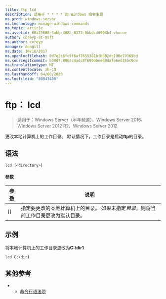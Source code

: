 ```yaml
---
title: ftp lcd
description: 适用于 * * * * 的 Windows 命令主题
ms.prod: windows-server
ms.technology: manage-windows-commands
ms.topic: article
ms.assetid: 60a25808-6abb-408b-8373-0bbdcd0994b4 vhorne
author: coreyp-at-msft
ms.author: coreyp
manager: dongill
ms.date: 10/16/2017
ms.openlocfilehash: 0d7e2e6fc9f6af7655381bfb802dc190e79365bd
ms.sourcegitcommit: b00d7c8968c4adc8f699dbee694afe6ed36bc9de
ms.translationtype: MT
ms.contentlocale: zh-CN
ms.lasthandoff: 04/08/2020
ms.locfileid: "80843400"
---
```

# <a name="ftp-lcd"></a>ftp： lcd

>适用于：Windows Server（半年频道）、Windows Server 2016、Windows Server 2012 R2、Windows Server 2012

更改本地计算机上的工作目录。 默认情况下，工作目录是启动**ftp**的目录。   
## <a name="syntax"></a>语法  
```  
lcd [<directory>]  
```  
#### <a name="parameters"></a>参数  
|参数|说明|  
|-------|--------|  
|[<directory>]|指定要更改的本地计算机上的目录。 如果未指定*目录*，则将当前工作目录更改为默认目录。|  
## <a name="examples"></a><a name=BKMK_Examples></a>示例  
将本地计算机上的工作目录更改为**C:\dir1**  
```  
lcd C:\dir1  
```  
## <a name="additional-references"></a>其他参考  
-   - [命令行语法项](command-line-syntax-key.md)  
